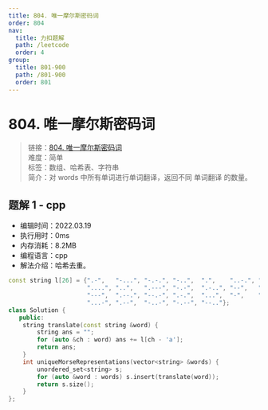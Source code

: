 ```yaml
---
title: 804. 唯一摩尔斯密码词
order: 804
nav:
  title: 力扣题解
  path: /leetcode
  order: 4
group:
  title: 801-900
  path: /801-900
  order: 801
---
```


# 804. 唯一摩尔斯密码词
    
> 链接：[804. 唯一摩尔斯密码词](https://leetcode-cn.com/problems/unique-morse-code-words/)  
> 难度：简单  
> 标签：数组、哈希表、字符串  
> 简介：对 words 中所有单词进行单词翻译，返回不同 单词翻译 的数量。
      
## 题解 1 - cpp
- 编辑时间：2022.03.19
- 执行用时：0ms
- 内存消耗：8.2MB
- 编程语言：cpp
- 解法介绍：哈希去重。
```cpp
const string l[26] = {".-",   "-...", "-.-.", "-..",  ".",    "..-.", "--.",
                      "....", "..",   ".---", "-.-",  ".-..", "--",   "-.",
                      "---",  ".--.", "--.-", ".-.",  "...",  "-",    "..-",
                      "...-", ".--",  "-..-", "-.--", "--.."};
class Solution {
   public:
    string translate(const string &word) {
        string ans = "";
        for (auto &ch : word) ans += l[ch - 'a'];
        return ans;
    }
    int uniqueMorseRepresentations(vector<string> &words) {
        unordered_set<string> s;
        for (auto &word : words) s.insert(translate(word));
        return s.size();
    }
};
```

      